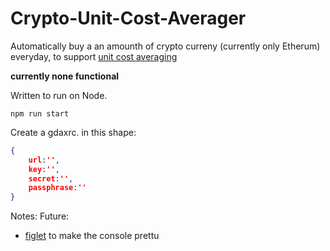 # Crypto-Unit-Cost-Averager

Automatically buy a an amounth of crypto curreny (currently only Etherum) everyday, to support [unit cost averaging](https://en.wikipedia.org/wiki/Dollar_cost_averaging)

**currently none functional**

Written to run on Node.

`npm run start`

Create a gdaxrc. in this shape:
~~~json
{
    url:'',
    key:'',
    secret:'',
    passphrase:''
}
~~~


Notes:
Future:
- [figlet](https://www.npmjs.com/package/figlet) to make the console prettu